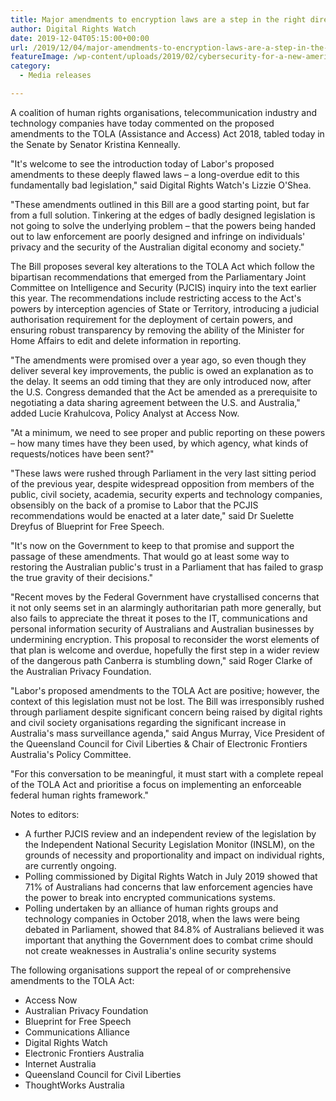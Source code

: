 ```yaml
---
title: Major amendments to encryption laws are a step in the right direction
author: Digital Rights Watch
date: 2019-12-04T05:15:00+00:00
url: /2019/12/04/major-amendments-to-encryption-laws-are-a-step-in-the-right-direction/
featureImage: /wp-content/uploads/2019/02/cybersecurity-for-a-new-america-2016_image.width-800.jpg
category:
  - Media releases

---
```

A coalition of human rights organisations, telecommunication industry and technology companies have today commented on the proposed amendments to the TOLA (Assistance and Access) Act 2018, tabled today in the Senate by Senator Kristina Kenneally.

"It's welcome to see the introduction today of Labor's proposed amendments to these deeply flawed laws &#8211; a long-overdue edit to this fundamentally bad legislation," said Digital Rights Watch's Lizzie O'Shea.

"These amendments outlined in this Bill are a good starting point, but far from a full solution. Tinkering at the edges of badly designed legislation is not going to solve the underlying problem – that the powers being handed out to law enforcement are poorly designed and infringe on individuals' privacy and the security of the Australian digital economy and society."

The Bill proposes several key alterations to the TOLA Act which follow the bipartisan recommendations that emerged from the Parliamentary Joint Committee on Intelligence and Security (PJCIS) inquiry into the text earlier this year. The recommendations include restricting access to the Act's powers by interception agencies of State or Territory, introducing a judicial authorisation requirement for the deployment of certain powers, and ensuring robust transparency by removing the ability of the Minister for Home Affairs to edit and delete information in reporting.

"The amendments were promised over a year ago, so even though they deliver several key improvements, the public is owed an explanation as to the delay. It seems an odd timing that they are only introduced now, after the U.S. Congress demanded that the Act be amended as a prerequisite to negotiating a data sharing agreement between the U.S. and Australia," added Lucie Krahulcova, Policy Analyst at Access Now.

"At a minimum, we need to see proper and public reporting on these powers &#8211; how many times have they been used, by which agency, what kinds of requests/notices have been sent?"

"These laws were rushed through Parliament in the very last sitting period of the previous year, despite widespread opposition from members of the public, civil society, academia, security experts and technology companies, obsensibly on the back of a promise to Labor that the PCJIS recommendations would be enacted at a later date," said Dr Suelette Dreyfus of Blueprint for Free Speech.

"It's now on the Government to keep to that promise and support the passage of these amendments. That would go at least some way to restoring the Australian public's trust in a Parliament that has failed to grasp the true gravity of their decisions."

"Recent moves by the Federal Government have crystallised concerns that it not only seems set in an alarmingly authoritarian path more generally, but also fails to appreciate the threat it poses to the IT, communications and personal information security of Australians and Australian businesses by undermining encryption. This proposal to reconsider the worst elements of that plan is welcome and overdue, hopefully the first step in a wider review of the dangerous path Canberra is stumbling down," said Roger Clarke of the Australian Privacy Foundation.

"Labor's proposed amendments to the TOLA Act are positive; however, the context of this legislation must not be lost. The Bill was irresponsibly rushed through parliament despite significant concern being raised by digital rights and civil society organisations regarding the significant increase in Australia's mass surveillance agenda," said Angus Murray, Vice President of the Queensland Council for Civil Liberties & Chair of Electronic Frontiers Australia's Policy Committee.

"For this conversation to be meaningful, it must start with a complete repeal of the TOLA Act and prioritise a focus on implementing an enforceable federal human rights framework."


Notes to editors:

  * A further PJCIS review and an independent review of the legislation by the Independent National Security Legislation Monitor (INSLM), on the grounds of necessity and proportionality and impact on individual rights, are currently ongoing.
  * Polling commissioned by Digital Rights Watch in July 2019 showed that 71% of Australians had concerns that law enforcement agencies have the power to break into encrypted communications systems.
  * Polling undertaken by an alliance of human rights groups and technology companies in October 2018, when the laws were being debated in Parliament, showed that 84.8% of Australians believed it was important that anything the Government does to combat crime should not create weaknesses in Australia's online security systems

The following organisations support the repeal of or comprehensive amendments to the TOLA Act:

  * Access Now
  * Australian Privacy Foundation
  * Blueprint for Free Speech
  * Communications Alliance
  * Digital Rights Watch
  * Electronic Frontiers Australia
  * Internet Australia
  * Queensland Council for Civil Liberties
  * ThoughtWorks Australia
